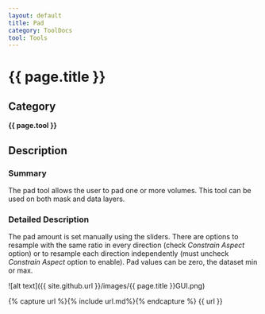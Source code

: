```yaml
---
layout: default
title: Pad
category: ToolDocs 
tool: Tools
---
```


# {{ page.title }} 

## Category

**{{ page.tool }}**

## Description

### Summary

The pad tool allows the user to pad one or more volumes. This tool can be used on both mask and data layers.

### Detailed Description

The pad amount is set manually using the sliders. There are options to resample with the same ratio in every direction (check *Constrain Aspect* option) or to resample each direction independently (must uncheck *Constrain Aspect* option to enable). Pad values can be zero, the dataset min or max.

![alt text]({{ site.github.url }}/images/{{ page.title }}GUI.png)

{% capture url %}{% include url.md%}{% endcapture %}
{{ url }}
